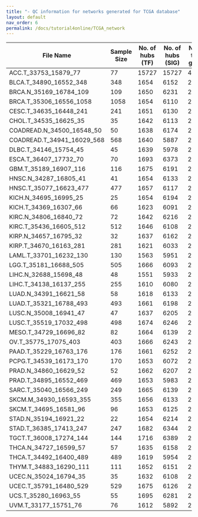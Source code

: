 ```yaml
---
title: "- QC information for networks generated for TCGA database"
layout: default
nav_order: 6
permalink: /docs/tutorial4online/TCGA_network
---
```



| File Name| Sample Size | No. of hubs (TF) | No. of hubs (SIG) | No. of total genes | No. of edges | Link to QC html                                                 |
|----------------------------|-------------|------------------|-------------------|--------------------|--------------|-----------------------------------------------------------------|
| ACC.T_33753_15879_77       | 77          | 15727            | 15727             | 47181              | 1042640      | [ACC.T](tutorial4Online/TCGA_network_QC/ACC.T_33753_15879_77netQC.html)            |
| BLCA.T_34890_16552_348     | 348         | 1654             | 6152              | 24310              | 1153515      | [BLCA.T](tutorial4Online/TCGA_network_QC/BLCA.T_34890_16552_348netQC.html)         |
| BRCA.N_35169_16784_109     | 109         | 1650             | 6231              | 24664              | 1410937      | [BRCA.N](tutorial4Online/TCGA_network_QC/BRCA.N_35169_16784_109netQC.html)         |
| BRCA.T_35306_16556_1058    | 1058        | 1654             | 6110              | 24080              | 701060       | [BRCA.T](tutorial4Online/TCGA_network_QC/BRCA.T_35306_16556_1058netQC.html)        |
| CESC.T_34635_16448_241     | 241         | 1651             | 6130              | 24215              | 1495925      | [CESC.T](tutorial4Online/TCGA_network_QC/CESC.T_34635_16448_241netQC.html)         |
| CHOL.T_34535_16625_35      | 35          | 1642             | 6113              | 24306              | 595519       | [CHOL.T](tutorial4Online/TCGA_network_QC/CHOL.T_34535_16625_35netQC.html)          |
| COADREAD.N_34500_16548_50  | 50          | 1638             | 6174              | 24341              | 965465       | [COADREAD.N](tutorial4Online/TCGA_network_QC/COADREAD.N_34500_16548_50netQC.html)  |
| COADREAD.T_34941_16029_568 | 568         | 1640             | 5887              | 22976              | 568255       | [COADREAD.T](tutorial4Online/TCGA_network_QC/COADREAD.T_34941_16029_568netQC.html) |
| DLBC.T_34146_15754_45      | 45          | 1639             | 5978              | 23265              | 610360       | [DLBC.T](tutorial4Online/TCGA_network_QC/DLBC.T_34146_15754_45netQC.html)          |
| ESCA.T_36407_17732_70      | 70          | 1693             | 6373              | 25796              | 1728755      | [ESCA.T](tutorial4Online/TCGA_network_QC/ESCA.T_36407_17732_70netQC.html)          |
| GBM.T_35189_16907_116      | 116         | 1675             | 6191              | 24773              | 2081008      | [GBM.T](tutorial4Online/TCGA_network_QC/GBM.T_35189_16907_116netQC.html)           |
| HNSC.N_34287_16805_41      | 41          | 1654             | 6133              | 24557              | 952649       | [HNSC.N](tutorial4Online/TCGA_network_QC/HNSC.N_34287_16805_41netQC.html)          |
| HNSC.T_35077_16623_477     | 477         | 1657             | 6117              | 24280              | 993816       | [HNSC.T](tutorial4Online/TCGA_network_QC/HNSC.T_35077_16623_477netQC.html)         |
| KICH.N_34695_16995_25      | 25          | 1654             | 6194              | 24790              | 836699       | [KICH.N](tutorial4Online/TCGA_network_QC/KICH.N_34695_16995_25netQC.html)          |
| KICH.T_34369_16307_66      | 66          | 1623             | 6091              | 24017              | 1218200      | [KICH.T](tutorial4Online/TCGA_network_QC/KICH.T_34369_16307_66netQC.html)          |
| KIRC.N_34806_16840_72      | 72          | 1642             | 6216              | 24691              | 1291690      | [KIRC.N](tutorial4Online/TCGA_network_QC/KIRC.N_34806_16840_72netQC.html)          |
| KIRC.T_35436_16605_512     | 512         | 1646             | 6108              | 24075              | 725352       | [KIRC.T](tutorial4Online/TCGA_network_QC/KIRC.T_35436_16605_512netQC.html)         |
| KIRP.N_34657_16795_32      | 32          | 1637             | 6162              | 24531              | 740083       | [KIRP.N](tutorial4Online/TCGA_network_QC/KIRP.N_34657_16795_32netQC.html)          |
| KIRP.T_34670_16163_281     | 281         | 1621             | 6033              | 23544              | 780254       | [KIRP.T](tutorial4Online/TCGA_network_QC/KIRP.T_34670_16163_281netQC.html)         |
| LAML.T_33701_16232_130     | 130         | 1563             | 5951              | 23746              | 2011399      | [LAML.T](tutorial4Online/TCGA_network_QC/LAML.T_33701_16232_130netQC.html)         |
| LGG.T_35181_16688_505      | 505         | 1666             | 6093              | 24281              | 798548       | [LGG.T](tutorial4Online/TCGA_network_QC/LGG.T_35181_16688_505netQC.html)           |
| LIHC.N_32688_15698_48      | 48          | 1551             | 5933              | 23158              | 918499       | [LIHC.N](tutorial4Online/TCGA_network_QC/LIHC.N_32688_15698_48netQC.html)          |
| LIHC.T_34138_16137_255     | 255         | 1610             | 6080              | 23794              | 1162974      | [LIHC.T](tutorial4Online/TCGA_network_QC/LIHC.T_34138_16137_255netQC.html)         |
| LUAD.N_34391_16621_58      | 58          | 1618             | 6133              | 24365              | 1213383      | [LUAD.N](tutorial4Online/TCGA_network_QC/LUAD.N_34391_16621_58netQC.html)          |
| LUAD.T_35321_16788_493     | 493         | 1661             | 6198              | 24618              | 1069901      | [LUAD.T](tutorial4Online/TCGA_network_QC/LUAD.T_35321_16788_493netQC.html)         |
| LUSC.N_35008_16941_47      | 47          | 1637             | 6205              | 24754              | 1034058      | [LUSC.N](tutorial4Online/TCGA_network_QC/LUSC.N_35008_16941_47netQC.html)          |
| LUSC.T_35519_17032_498     | 498         | 1674             | 6246              | 24949              | 1511084      | [LUSC.T](tutorial4Online/TCGA_network_QC/LUSC.T_35519_17032_498netQC.html)         |
| MESO.T_34729_16696_82      | 82          | 1664             | 6139              | 24499              | 1750719      | [MESO.T](tutorial4Online/TCGA_network_QC/MESO.T_34729_16696_82netQC.html)          |
| OV.T_35775_17075_403       | 403         | 1666             | 6243              | 24950              | 1171973      | [OV.T](tutorial4Online/TCGA_network_QC/OV.T_35775_17075_403netQC.html)             |
| PAAD.T_35229_16763_176     | 176         | 1661             | 6252              | 24668              | 1299578      | [PAAD.T](tutorial4Online/TCGA_network_QC/PAAD.T_35229_16763_176netQC.html)         |
| PCPG.T_34539_16173_170     | 170         | 1653             | 6072              | 23828              | 1047047      | [PCPG.T](tutorial4Online/TCGA_network_QC/PCPG.T_34539_16173_170netQC.html)         |
| PRAD.N_34860_16629_52      | 52          | 1662             | 6207              | 24477              | 1037788      | [PRAD.N](tutorial4Online/TCGA_network_QC/PRAD.N_34860_16629_52netQC.html)          |
| PRAD.T_34895_16552_469     | 469         | 1653             | 5983              | 23597              | 565336       | [PRAD.T](tutorial4Online/TCGA_network_QC/PRAD.T_34895_16552_469netQC.html)         |
| SARC.T_35040_16566_249     | 249         | 1665             | 6139              | 24341              | 1358015      | [SARC.T](tutorial4Online/TCGA_network_QC/SARC.T_35040_16566_249netQC.html)         |
| SKCM.M_34930_16593_355     | 355         | 1656             | 6133              | 24372              | 1537624      | [SKCM.M](tutorial4Online/TCGA_network_QC/SKCM.M_34930_16593_355netQC.html)         |
| SKCM.T_34695_16581_96      | 96          | 1653             | 6125              | 24355              | 1617019      | [SKCM.T](tutorial4Online/TCGA_network_QC/SKCM.T_34695_16581_96netQC.html)          |
| STAD.N_35194_16921_22      | 22          | 1654             | 6214              | 24756              | 2686623      | [STAD.N](tutorial4Online/TCGA_network_QC/STAD.N_35194_16921_22netQC.html)          |
| STAD.T_36385_17413_247     | 247         | 1682             | 6344              | 25437              | 1826747      | [STAD.T](tutorial4Online/TCGA_network_QC/STAD.T_36385_17413_247netQC.html)         |
| TGCT.T_36008_17274_144     | 144         | 1716             | 6389              | 25358              | 1208686      | [TGCT.T](tutorial4Online/TCGA_network_QC/TGCT.T_36008_17274_144netQC.html)         |
| THCA.N_34727_16599_57      | 57          | 1635             | 6158              | 24379              | 1135046      | [THCA.N](tutorial4Online/TCGA_network_QC/THCA.N_34727_16599_57netQC.html)          |
| THCA.T_34492_16400_489     | 489         | 1619             | 5954              | 23567              | 648107       | [THCA.T](tutorial4Online/TCGA_network_QC/THCA.T_34492_16400_489netQC.html)         |
| THYM.T_34883_16290_111     | 111         | 1652             | 6151              | 23952              | 857301       | [THYM.T](tutorial4Online/TCGA_network_QC/THYM.T_34883_16290_111netQC.html)         |
| UCEC.N_35024_16794_35      | 35          | 1632             | 6108              | 24434              | 760476       | [UCEC.N](tutorial4Online/TCGA_network_QC/UCEC.N_35024_16794_35netQC.html)          |
| UCEC.T_35791_16480_529     | 529         | 1675             | 6126              | 24018              | 822108       | [UCEC.T](tutorial4Online/TCGA_network_QC/UCEC.T_35791_16480_529netQC.html)         |
| UCS.T_35280_16963_55       | 55          | 1695             | 6281              | 24931              | 1022125      | [UCS.T](tutorial4Online/TCGA_network_QC/UCS.T_35280_16963_55netQC.html)            |
| UVM.T_33177_15751_76       | 76          | 1612             | 5892              | 23244              | 1144831      | [UVM.T](tutorial4Online/TCGA_network_QC/UVM.T_33177_15751_76netQC.html)            |


